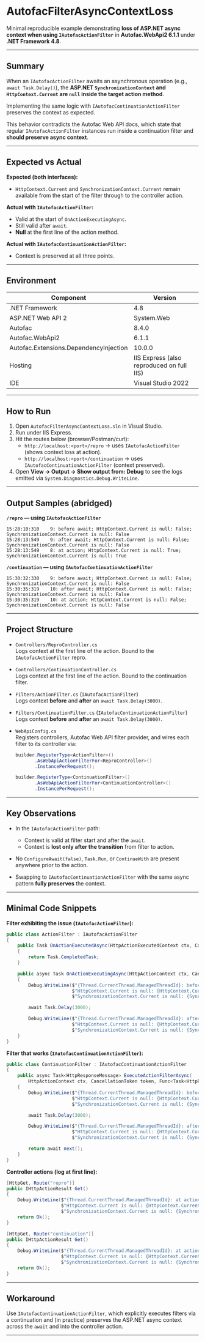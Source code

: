 ﻿# AutofacFilterAsyncContextLoss

Minimal reproducible example demonstrating **loss of ASP.NET async context when using `IAutofacActionFilter`** in **Autofac.WebApi2 6.1.1** under **.NET Framework 4.8**.

---

## Summary

When an `IAutofacActionFilter` awaits an asynchronous operation (e.g., `await Task.Delay()`), the **ASP.NET `SynchronizationContext` and `HttpContext.Current` are `null` inside the target action method**.

Implementing the same logic with `IAutofacContinuationActionFilter` preserves the context as expected.

This behavior contradicts the Autofac Web API docs, which state that regular `IAutofacActionFilter` instances run inside a continuation filter and **should preserve async context**.

---

## Expected vs Actual

**Expected (both interfaces):**
- `HttpContext.Current` and `SynchronizationContext.Current` remain available from the start of the filter through to the controller action.

**Actual with `IAutofacActionFilter`:**
- Valid at the start of `OnActionExecutingAsync`.
- Still valid after `await`.
- **Null** at the first line of the action method.

**Actual with `IAutofacContinuationActionFilter`:**
- Context is preserved at all three points.

---

## Environment

| Component | Version |
|----------|---------|
| .NET Framework | 4.8 |
| ASP.NET Web API 2 | System.Web |
| Autofac | 8.4.0 |
| Autofac.WebApi2 | 6.1.1 |
| Autofac.Extensions.DependencyInjection | 10.0.0 |
| Hosting | IIS Express (also reproduced on full IIS) |
| IDE | Visual Studio 2022 |

---

## How to Run

1. Open `AutofacFilterAsyncContextLoss.sln` in Visual Studio.
2. Run under IIS Express.
3. Hit the routes below (browser/Postman/curl):
   - `http://localhost:<port>/repro`  → uses `IAutofacActionFilter` (shows context loss at action).
   - `http://localhost:<port>/continuation` → uses `IAutofacContinuationActionFilter` (context preserved).
4. Open **View → Output → Show output from: Debug** to see the logs emitted via `System.Diagnostics.Debug.WriteLine`.

---

## Output Samples (abridged)

**`/repro` — using `IAutofacActionFilter`**

```
15:28:10:310	9: before await; HttpContext.Current is null: False; SynchronizationContext.Current is null: False
15:28:13:549	9: after await; HttpContext.Current is null: False; SynchronizationContext.Current is null: False
15:28:13:549	8: at action; HttpContext.Current is null: True; SynchronizationContext.Current is null: True
```

**`/continuation` — using `IAutofacContinuationActionFilter`**

```
15:30:32:330	9: before await; HttpContext.Current is null: False; SynchronizationContext.Current is null: False
15:30:35:319	10: after await; HttpContext.Current is null: False; SynchronizationContext.Current is null: False
15:30:35:319	10: at action; HttpContext.Current is null: False; SynchronizationContext.Current is null: False
```


---

## Project Structure

- `Controllers/ReproController.cs`  
  Logs context at the first line of the action. Bound to the `IAutofacActionFilter` repro.

- `Controllers/ContinuationController.cs`  
  Logs context at the first line of the action. Bound to the continuation filter.

- `Filters/ActionFilter.cs` (`IAutofacActionFilter`)  
  Logs context **before** and **after** an `await Task.Delay(3000)`.

- `Filters/ContinuationFilter.cs` (`IAutofacContinuationActionFilter`)  
  Logs context **before** and **after** an `await Task.Delay(3000)`.

- `WebApiConfig.cs`  
  Registers controllers, Autofac Web API filter provider, and wires each filter to its controller via:
  ```csharp
  builder.RegisterType<ActionFilter>()
         .AsWebApiActionFilterFor<ReproController>()
         .InstancePerRequest();

  builder.RegisterType<ContinuationFilter>()
         .AsWebApiActionFilterFor<ContinuationController>()
         .InstancePerRequest();

---

## Key Observations

* In the `IAutofacActionFilter` path:

  * Context is valid at filter start and after the `await`.
  * Context is **lost only after the transition** from filter to action.

* No `ConfigureAwait(false)`, `Task.Run`, or `ContinueWith` are present anywhere prior to the action.

* Swapping to `IAutofacContinuationActionFilter` with the same async pattern **fully preserves** the context.

---

## Minimal Code Snippets

**Filter exhibiting the issue (`IAutofacActionFilter`):**

```csharp
public class ActionFilter : IAutofacActionFilter
{
    public Task OnActionExecutedAsync(HttpActionExecutedContext ctx, CancellationToken t)
    {
        return Task.CompletedTask;
    }

    public async Task OnActionExecutingAsync(HttpActionContext ctx, CancellationToken t)
    {
        Debug.WriteLine($"{Thread.CurrentThread.ManagedThreadId}: before await; " +
                        $"HttpContext.Current is null: {HttpContext.Current == null}; " +
                        $"SynchronizationContext.Current is null: {SynchronizationContext.Current == null}");

        await Task.Delay(3000);

        Debug.WriteLine($"{Thread.CurrentThread.ManagedThreadId}: after await; " +
                        $"HttpContext.Current is null: {HttpContext.Current == null}; " +
                        $"SynchronizationContext.Current is null: {SynchronizationContext.Current == null}");
    }
}
```

**Filter that works (`IAutofacContinuationActionFilter`):**

```csharp
public class ContinuationFilter : IAutofacContinuationActionFilter
{
    public async Task<HttpResponseMessage> ExecuteActionFilterAsync(
        HttpActionContext ctx, CancellationToken token, Func<Task<HttpResponseMessage>> next)
    {
        Debug.WriteLine($"{Thread.CurrentThread.ManagedThreadId}: before await; " +
                        $"HttpContext.Current is null: {HttpContext.Current == null}; " +
                        $"SynchronizationContext.Current is null: {SynchronizationContext.Current == null}");

        await Task.Delay(3000);

        Debug.WriteLine($"{Thread.CurrentThread.ManagedThreadId}: after await; " +
                        $"HttpContext.Current is null: {HttpContext.Current == null}; " +
                        $"SynchronizationContext.Current is null: {SynchronizationContext.Current == null}");

        return await next();
    }
}
```

**Controller actions (log at first line):**

```csharp
[HttpGet, Route("repro")]
public IHttpActionResult Get()
{
    Debug.WriteLine($"{Thread.CurrentThread.ManagedThreadId}: at action; " +
                    $"HttpContext.Current is null: {HttpContext.Current == null}; " +
                    $"SynchronizationContext.Current is null: {SynchronizationContext.Current == null}");
    return Ok();
}

[HttpGet, Route("continuation")]
public IHttpActionResult Get()
{
    Debug.WriteLine($"{Thread.CurrentThread.ManagedThreadId}: at action; " +
                    $"HttpContext.Current is null: {HttpContext.Current == null}; " +
                    $"SynchronizationContext.Current is null: {SynchronizationContext.Current == null}");
    return Ok();
}
```

---

## Workaround

Use `IAutofacContinuationActionFilter`, which explicitly executes filters via a continuation and (in practice) preserves the ASP.NET async context across the `await` and into the controller action.

---
